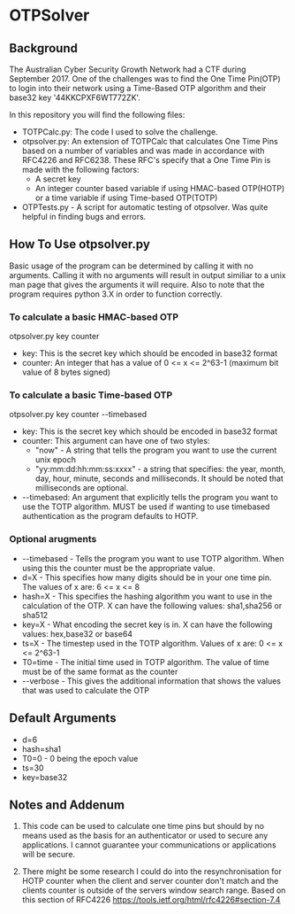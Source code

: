 # OTPSolver

## Background
The Australian Cyber Security Growth Network had a CTF during September 2017. 
One of the challenges was to find the One Time Pin(OTP) to login into their network using a Time-Based OTP algorithm and their base32 key '44KKCPXF6WT772ZK'.

In this repository you will find the following files:
* TOTPCalc.py: The code I used to solve the challenge.
* otpsolver.py: An extension of TOTPCalc that calculates One Time Pins based on a number of variables and was made in accordance with RFC4226 and RFC6238. These RFC's specify that a One Time Pin is made with the following factors: 
  * A secret key
  * An integer counter based variable if using HMAC-based OTP(HOTP) or a time variable if using Time-based OTP(TOTP) 
* OTPTests.py - A script for automatic testing of otpsolver. Was quite helpful in finding bugs and errors.

## How To Use otpsolver.py
Basic usage of the program can be determined by calling it with no arguments. Calling it with no arguments will result in output similiar to a unix man page that gives the arguments it will require. Also to note that the program requires python 3.X in order to function correctly.

### To calculate a basic HMAC-based OTP
otpsolver.py key counter
* key: This is the secret key which should be encoded in base32 format
* counter: An integer that has a value of 0 <= x <= 2^63-1 (maximum bit value of 8 bytes signed)

### To calculate a basic Time-based OTP
otpsolver.py key counter --timebased
* key: This is the secret key which should be encoded in base32 format
* counter: This argument can have one of two styles:
  * "now" - A string that tells the program you want to use the current unix epoch
  * "yy:mm:dd:hh:mm:ss:xxxx" - a string that specifies: the year, month, day, hour, minute, seconds and milliseconds. It should be noted that milliseconds are optional.
* --timebased: An argument that explicitly tells the program you want to use the TOTP algorithm. MUST be used if wanting to use timebased authentication as the program defaults to HOTP.

### Optional arugments
* --timebased - Tells the program you want to use TOTP algorithm. When using this the counter must be the appropriate value.
* d=X - This specifies how many digits should be in your one time pin. The values of x are: 6 <= x <= 8
* hash=X - This specifies the hashing algorithm you want to use in the calculation of the OTP. X can have the following values: sha1,sha256 or sha512
* key=X - What encoding the secret key is in. X can have the following values: hex,base32 or base64
* ts=X - The timestep used in the TOTP algorithm. Values of x are: 0 <= x <= 2^63-1 
* T0=time - The initial time used in TOTP algorithm. The value of time must be of the same format as the counter
* --verbose - This gives the additional information that shows the values that was used to calculate the OTP

## Default Arguments
* d=6
* hash=sha1
* T0=0 - 0 being the epoch value
* ts=30
* key=base32




## Notes and Addenum
1. This code can be used to calculate one time pins but should by no means used as the basis for an authenticator or used to secure  any applications. I cannot guarantee your communications or applications will be secure.

2. There might be some research I could do into the resynchronisation for HOTP counter when the client and server counter don't match and the clients counter is outside of the servers window search range. Based on this section of RFC4226 https://tools.ietf.org/html/rfc4226#section-7.4
